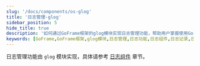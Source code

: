```yaml
---
slug: '/docs/components/os-glog'
title: '日志管理-glog'
sidebar_position: 5
hide_title: true
description: '如何通过GoFrame框架的glog模块实现日志管理功能，帮助用户掌握使用GoFrame框架进行高效日志处理的方法与技巧。详细了解模块化设计与日志记录的使用方式。'
keywords: [GoFrame,GoFrame框架,glog模块,日志管理,日志功能,日志组件,日志记录,日志处理,开发框架,模块化设计]
---
```


日志管理功能由 `glog` 模块实现，具体请参考 [日志组件](../../核心组件/日志组件/日志组件.md) 章节。